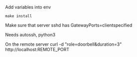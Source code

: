 Add variables into env

```make install```

Make sure that server sshd has GatewayPorts=clientspecified

Needs autossh, python3

On the remote server curl -d "role=doorbell&duration=3" http://localhost:REMOTE_PORT
